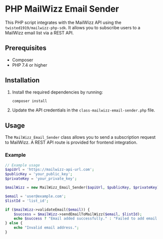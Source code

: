 # PHP MailWizz Email Sender

This PHP script integrates with the MailWizz API using the `twisted1919/mailwizz-php-sdk`. It allows you to subscribe users to a MailWizz email list via a REST API.

## Prerequisites

- Composer
- PHP 7.4 or higher

## Installation

1. Install the required dependencies by running:
   ```bash
   composer install
   ```

2. Update the API credentials in the `class-mailwizz-email-sender.php` file.

## Usage

The `MailWizz_Email_Sender` class allows you to send a subscription request to MailWizz. A REST API route is provided for frontend integration.

### Example

```php
// Example usage
$apiUrl = 'https://mailwizz-api-url.com';
$publicKey = 'your_public_key';
$privateKey = 'your_private_key';

$mailWizz = new MailWizz_Email_Sender($apiUrl, $publicKey, $privateKey);

$email = 'user@example.com';
$listId = 'list_id';

if ($mailWizz->validateEmail($email)) {
    $success = $mailWizz->sendEmailToMailWizz($email, $listId);
    echo $success ? "Email added successfully." : "Failed to add email.";
} else {
    echo "Invalid email address.";
}
```
